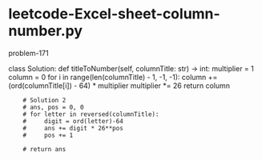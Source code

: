 # leetcode-Excel-sheet-column-number.py
problem-171

class Solution:
    def titleToNumber(self, columnTitle: str) -> int:
        multiplier = 1
        column = 0
        for i in range(len(columnTitle) - 1, -1, -1):
            column += (ord(columnTitle[i]) - 64) * multiplier
            multiplier *= 26
        return column

        # Solution 2
        # ans, pos = 0, 0
        # for letter in reversed(columnTitle):
        #     digit = ord(letter)-64
        #     ans += digit * 26**pos
        #     pos += 1
            
        # return ans
